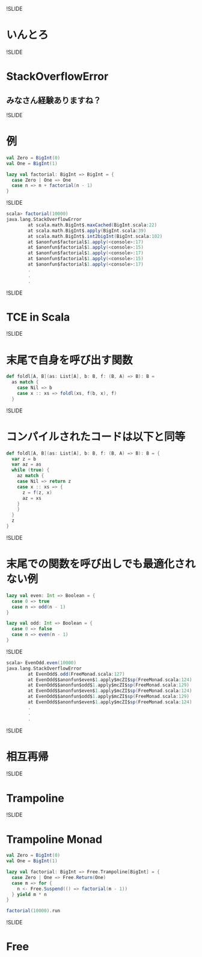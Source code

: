 !SLIDE

# いんとろ

!SLIDE

# StackOverflowError

## みなさん経験ありますね？

!SLIDE

# 例

```scala
val Zero = BigInt(0)
val One = BigInt(1)

lazy val factorial: BigInt => BigInt = {
  case Zero | One => One
  case n => n + factorial(n - 1)
}
```

!SLIDE

```scala
scala> factorial(10000)
java.lang.StackOverflowError
        at scala.math.BigInt$.maxCached(BigInt.scala:22)
        at scala.math.BigInt$.apply(BigInt.scala:39)
        at scala.math.BigInt$.int2bigInt(BigInt.scala:102)
        at $anonfun$factorial$1.apply(<console>:17)
        at $anonfun$factorial$1.apply(<console>:15)
        at $anonfun$factorial$1.apply(<console>:17)
        at $anonfun$factorial$1.apply(<console>:15)
        at $anonfun$factorial$1.apply(<console>:17)
        .
        .
        .
```

!SLIDE

# TCE in Scala

!SLIDE

# 末尾で自身を呼び出す関数

```scala
def foldl[A, B](as: List[A], b: B, f: (B, A) => B): B =
  as match {
    case Nil => b
    case x :: xs => foldl(xs, f(b, x), f)
  }
```

!SLIDE

# コンパイルされたコードは以下と同等

```scala
def foldl[A, B](as: List[A], b: B, f: (B, A) => B): B = {
  var z = b
  var az = as
  while (true) {
    az match {
	case Nil => return z
	case x :: xs => {
	  z = f(z, x)
	  az = xs
	}
    }
  }
  z
}
```

!SLIDE

# 末尾での関数を呼び出しでも最適化されない例

```scala
lazy val even: Int => Boolean = {
  case 0 => true
  case n => odd(n - 1)
}

lazy val odd: Int => Boolean = {
  case 0 => false
  case n => even(n - 1)
}
```

!SLIDE

```scala
scala> EvenOdd.even(10000)
java.lang.StackOverflowError
        at EvenOdd$.odd(FreeMonad.scala:127)
        at EvenOdd$$anonfun$even$1.apply$mcZI$sp(FreeMonad.scala:124)
        at EvenOdd$$anonfun$odd$1.apply$mcZI$sp(FreeMonad.scala:129)
        at EvenOdd$$anonfun$even$1.apply$mcZI$sp(FreeMonad.scala:124)
        at EvenOdd$$anonfun$odd$1.apply$mcZI$sp(FreeMonad.scala:129)
        at EvenOdd$$anonfun$even$1.apply$mcZI$sp(FreeMonad.scala:124)
        .
        .
        .
```

!SLIDE

# 相互再帰

!SLIDE

# Trampoline

!SLIDE

# Trampoline Monad

```scala
val Zero = BigInt(0)
val One = BigInt(1)

lazy val factorial: BigInt => Free.Trampoline[BigInt] = {
  case Zero | One => Free.Return(One)
  case m => for {
    n <- Free.Suspend(() => factorial(m - 1))
  } yield m * n
}

factorial(10000).run
```

!SLIDE

# Free